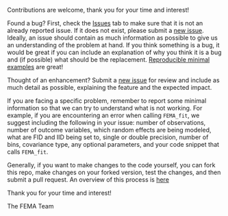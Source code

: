 Contributions are welcome, thank you for your time and interest!

Found a bug? First, check the [Issues](https://github.com/cmig-research-group/cmig_tools/issues) tab to make sure that it is not an already reported issue. If it does not exist, please submit a [new issue](https://github.com/cmig-research-group/cmig_tools/issues/new). Ideally, an issue should contain as much information as possible to give us an understanding of the problem at hand. If you think something is a bug, it would be great if you can include an explanation of why you think it is a bug and (if possible) what should be the replacement. [Reproducible minimal examples](https://en.wikipedia.org/wiki/Minimal_reproducible_example) are great!

Thought of an enhancement? Submit a [new issue](https://github.com/cmig-research-group/cmig_tools/issues/new) for review and include as much detail as possible, explaining the feature and the expected impact.

If you are facing a specific problem, remember to report some minimal information so that we can try to understand what is not working. For example, if you are encountering an error when calling `FEMA_fit`, we suggest including the following in your issue: number of observations, number of outcome variables, which random effects are being modeled, what are FID and IID being set to, single or double precision, number of bins, covariance type, any optional parameters, and your code snippet that calls `FEMA_fit`.

Generally, if you want to make changes to the code yourself, you can fork this repo, make changes on your forked version, test the changes, and then submit a pull request. An overview of this process is [here](https://docs.github.com/en/get-started/exploring-projects-on-github/contributing-to-a-project)

Thank you for your time and interest!

The FEMA Team
